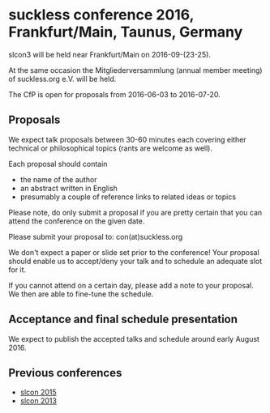suckless conference 2016, Frankfurt/Main, Taunus, Germany
=========================================================

slcon3 will be held near Frankfurt/Main on 2016-09-(23-25).

At the same occasion the Mitgliederversammlung (annual member meeting) of suckless.org e.V. will be held.

The CfP is open for proposals from 2016-06-03 to 2016-07-20.

Proposals
---------
We expect talk proposals between 30-60 minutes each covering either
technical or philosophical topics (rants are welcome as well).

Each proposal should contain

* the name of the author
* an abstract written in English
* presumably a couple of reference links to related ideas or topics

Please note, do only submit a proposal if you are pretty certain that
you can attend the conference on the given date.

Please submit your proposal to: con(at)suckless.org

We don't expect a paper or slide set prior to the conference! Your
proposal should enable us to accept/deny your talk and to schedule an
adequate slot for it.

If you cannot attend on a certain day, please add a note to your
proposal. We then are able to fine-tune the schedule.

Acceptance and final schedule presentation
------------------------------------------
We expect to publish the accepted talks and schedule around early August 2016.

Previous conferences
--------------------
* [slcon 2015](http://suckless.org/conference/2015)
* [slcon 2013](http://suckless.org/conference/2013)
